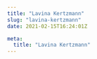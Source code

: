 ```yaml
---
title: "Lavina Kertzmann"
slug: "lavina-kertzmann"
date: 2021-02-15T16:24:01Z

meta:
  title: "Lavina Kertzmann"
---
```


